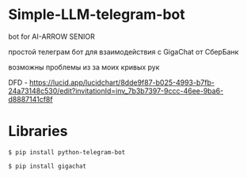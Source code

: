 # Simple-LLM-telegram-bot
bot for AI-ARROW SENIOR  

простой телеграм бот для взаимодействия с GigaChat от СберБанк  

возможны проблемы из за моих кривых рук

DFD - https://lucid.app/lucidchart/8dde9f87-b025-4993-b7fb-24a73148c530/edit?invitationId=inv_7b3b7397-9ccc-46ee-9ba6-d8887141cf8f

# Libraries
```$ pip install python-telegram-bot  ```

```$ pip install gigachat ```
